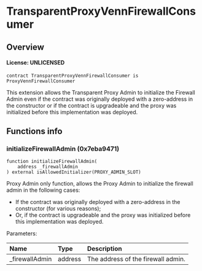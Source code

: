 # TransparentProxyVennFirewallConsumer

## Overview

#### License: UNLICENSED

```solidity
contract TransparentProxyVennFirewallConsumer is ProxyVennFirewallConsumer
```

This extension allows the Transparent Proxy Admin to initialize the Firewall Admin even if the contract was originally deployed
with a zero-address in the constructor or if the contract is upgradeable and the proxy was initialized before this implementation was deployed.
## Functions info

### initializeFirewallAdmin (0x7eba9471)

```solidity
function initializeFirewallAdmin(
    address _firewallAdmin
) external isAllowedInitializer(PROXY_ADMIN_SLOT)
```

Proxy Admin only function, allows the Proxy Admin to initialize the firewall admin in the following cases:
- If the contract was originally deployed with a zero-address in the constructor (for various reasons);
- Or, if the contract is upgradeable and the proxy was initialized before this implementation was deployed.


Parameters:

| Name           | Type    | Description                        |
| :------------- | :------ | :--------------------------------- |
| _firewallAdmin | address | The address of the firewall admin. |

